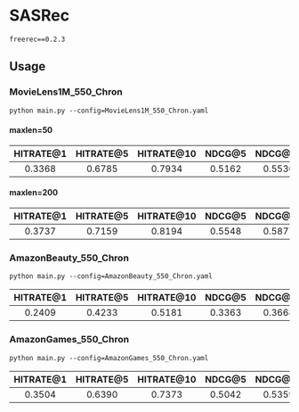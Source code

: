 


# SASRec


    freerec==0.2.3

## Usage


### MovieLens1M_550_Chron


    python main.py --config=MovieLens1M_550_Chron.yaml


#### maxlen=50

| HITRATE@1 | HITRATE@5 | HITRATE@10 | NDCG@5 | NDCG@10 |
| :-------: | :-------: | :--------: | :----: | :-----: |
|  0.3368   |  0.6785   |   0.7934   | 0.5162 | 0.5530  |


#### maxlen=200

| HITRATE@1 | HITRATE@5 | HITRATE@10 | NDCG@5 | NDCG@10 |
| :-------: | :-------: | :--------: | :----: | :-----: |
|  0.3737   |  0.7159   |   0.8194   | 0.5548 | 0.5877  |



### AmazonBeauty_550_Chron


    python main.py --config=AmazonBeauty_550_Chron.yaml

| HITRATE@1 | HITRATE@5 | HITRATE@10 | NDCG@5 | NDCG@10 |
| :-------: | :-------: | :--------: | :----: | :-----: |
|  0.2409   |  0.4233   |   0.5181   | 0.3363 | 0.3668  |


### AmazonGames_550_Chron

    python main.py --config=AmazonGames_550_Chron.yaml

| HITRATE@1 | HITRATE@5 | HITRATE@10 | NDCG@5 | NDCG@10 |
| :-------: | :-------: | :--------: | :----: | :-----: |
|  0.3504   |  0.6390   |   0.7373   | 0.5042 | 0.5359  |
